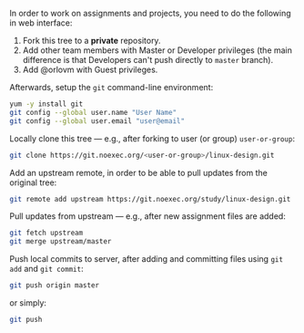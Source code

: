 In order to work on assignments and projects, you need to do the following in web interface:
1. Fork this tree to a **private** repository.
2. Add other team members with Master or Developer privileges
   (the main difference is that Developers can't push directly to `master` branch).
3. Add @orlovm with Guest privileges.

Afterwards, setup the `git` command-line environment:

```bash
yum -y install git
git config --global user.name "User Name"
git config --global user.email "user@email"
```

Locally clone this tree — e.g., after forking to user (or group) `user-or-group`:

```bash
git clone https://git.noexec.org/<user-or-group>/linux-design.git
```

Add an upstream remote, in order to be able to pull updates from the original tree:

```bash
git remote add upstream https://git.noexec.org/study/linux-design.git
```

Pull updates from upstream — e.g., after new assignment files are added:

```bash
git fetch upstream
git merge upstream/master
```

Push local commits to server, after adding and committing files using `git add` and `git commit`:

```bash
git push origin master
```
or simply:
```bash
git push
```

